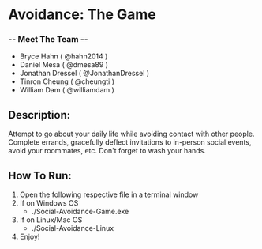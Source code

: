 # Avoidance: The Game

### -- Meet The Team --
* Bryce Hahn ( @hahn2014 )
* Daniel Mesa ( @dmesa89 )
* Jonathan Dressel ( @JonathanDressel )
* Tinron Cheung ( @cheungti )
* William Dam ( @williamdam )

## Description:
Attempt to go about your daily life while avoiding contact with other people. Complete errands, gracefully deflect invitations to in-person social events, avoid your roommates, etc. Don't forget to wash your hands.

## How To Run:
1. Open the following respective file in a terminal window
2. If on Windows OS
   	* ./Social-Avoidance-Game.exe
3. If on Linux/Mac OS
	* ./Social-Avoidance-Linux
4. Enjoy!